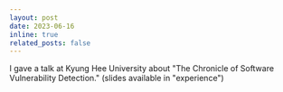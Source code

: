 ```yaml
---
layout: post
date: 2023-06-16
inline: true
related_posts: false
---
```


I gave a talk at Kyung Hee University about "The Chronicle of Software
Vulnerability Detection." (slides available in "experience")
